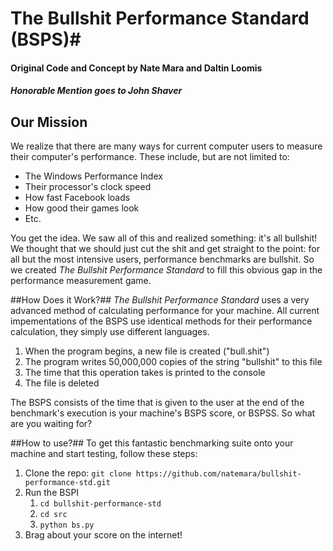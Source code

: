 # The Bullshit Performance Standard (BSPS)#
#### Original Code and Concept by Nate Mara and Daltin Loomis ####
##### Honorable Mention goes to John Shaver #####

## Our Mission ##
We realize that there are many ways for current computer users to measure their computer's performance. These include, but are not limited to:
- The Windows Performance Index
- Their processor's clock speed
- How fast Facebook loads
- How good their games look
- Etc.

You get the idea. We saw all of this and realized something: it's all bullshit! We thought that we should just cut the shit and get straight to the point: for all but the most intensive users, performance benchmarks are bullshit. So we created _The Bullshit Performance Standard_ to fill this obvious gap in the performance measurement game.

##How Does it Work?##
_The Bullshit Performance Standard_ uses a very advanced method of calculating performance for your machine. All current impementations of the BSPS use identical methods for their performance calculation, they simply use different languages.

1. When the program begins, a new file is created ("bull.shit")
2. The program writes 50,000,000 copies of the string "bullshit" to this file
3. The time that this operation takes is printed to the console
4. The file is deleted

The BSPS consists of the time that is given to the user at the end of the benchmark's execution is your machine's BSPS score, or BSPSS. So what are you waiting for?

##How to use?##
To get this fantastic benchmarking suite onto your machine and start testing, follow these steps: 

1. Clone the repo: `git clone https://github.com/natemara/bullshit-performance-std.git` 
2. Run the BSPI
	1. `cd bullshit-performance-std`
	2. `cd src`
	2. `python bs.py`
3. Brag about your score on the internet!
